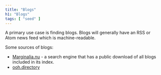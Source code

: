 ```yaml
---
title: "Blogs"
h1: "Blogs"
tags: [ "seed" ]
---
```


A primary use case is finding blogs.  Blogs will generally have an RSS or Atom news feed which is machine-readable.

Some sources of blogs:
* [Marginalia.nu](https://downloads.marginalia.nu/exports/) - a search engine that has a public download of all blogs included in its index.
* [ooh.directory](https://ooh.directory/)

